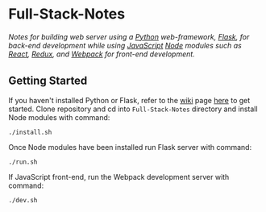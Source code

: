 # Full-Stack-Notes
###### Notes for building web server using a [Python](https://www.python.org) web-framework, [Flask](http://flask.pocoo.org), for back-end development while using [JavaScript](https://developer.mozilla.org/en-US/docs/Web/JavaScript) [Node](https://nodejs.org/en/) modules such as [React](http://reactjs.org), [Redux](https://redux.js.org), and [Webpack](https://webpack.js.org/) for front-end development.

## Getting Started
If you haven't installed Python or Flask, refer to the [wiki](https://github.com/ppak10/Flask-JavaScript-Notes/wiki) page [here](https://github.com/ppak10/Flask-JavaScript-Notes/wiki/Getting-Started) to get started.
Clone repository and cd into ```Full-Stack-Notes``` directory and install Node modules with command:
```
./install.sh
```
Once Node modules have been installed run Flask server with command:
```
./run.sh
```
If JavaScript front-end, run the Webpack development server with command:
```
./dev.sh
```
